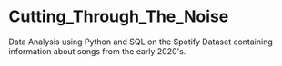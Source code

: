 # Cutting_Through_The_Noise
Data Analysis using Python and SQL on the Spotify Dataset containing information about songs from the early 2020's. 
